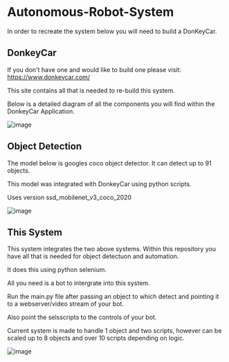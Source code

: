 # Autonomous-Robot-System

In order to recreate the system below you will need to build a DonKeyCar. 

DonkeyCar
---------
If you don't have one and would like to build one please visit: https://www.donkeycar.com/

This site contains all that is needed to re-build this system.

Below is a detailed diagram of all the components you will find within the DonkeyCar Application.

![image](https://user-images.githubusercontent.com/78712154/166343124-e58a7262-2364-4f95-889b-4d6475268db6.png)



Object Detection
----------------
The model below is googles coco object detector. It can detect up to 91 objects.

This model was integrated with DonkeyCar using python scripts.

Uses version ssd_mobilenet_v3_coco_2020

![image](https://user-images.githubusercontent.com/78712154/166343112-4c0e437c-1813-440b-b385-46d4d3bcb3c4.png)



This System
-----------

This system integrates the two above systems. Within this repository you have all that is needed for object detectuon and automation.

It does this using python selenium.

All you need is a bot to intergrate into this system.

Run the main.py file after passing an object to which detect and pointing it to a webserver/video stream of your bot.

Also point the selsscripts to the controls of your bot.

Current system is made to handle 1 object and two scripts, however can be scaled up to 8 objects and over 10 scripts depending on logic.

![image](https://user-images.githubusercontent.com/78712154/166343070-e389e24b-729b-4a3f-aa74-6e0719ad4a8d.png)



